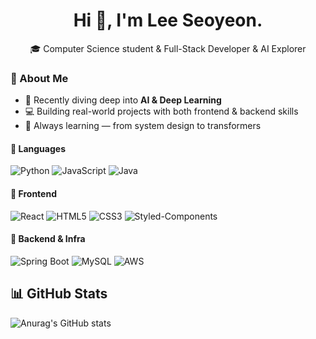 <h1 align="center">Hi 👋, I'm Lee Seoyeon. </h1>
<p align="center">🎓 Computer Science student & Full-Stack Developer & AI Explorer </p>

### 🚀 About Me

- 🧠 Recently diving deep into **AI & Deep Learning**
- 💻 Building real-world projects with both frontend & backend skills
- 🎯 Always learning — from system design to transformers


#### 📌 Languages  
![Python](https://img.shields.io/badge/Python-3776AB?style=flat&logo=python&logoColor=white)
![JavaScript](https://img.shields.io/badge/JavaScript-F7DF1E?style=flat&logo=javascript&logoColor=black)
![Java](https://img.shields.io/badge/Java-007396?style=flat&logo=java&logoColor=white)

#### 🎨 Frontend  
![React](https://img.shields.io/badge/React-61DAFB?style=flat&logo=react&logoColor=black)
![HTML5](https://img.shields.io/badge/HTML5-E34F26?style=flat&logo=html5&logoColor=white)
![CSS3](https://img.shields.io/badge/CSS3-1572B6?style=flat&logo=css3&logoColor=white)
![Styled-Components](https://img.shields.io/badge/Styled--Components-DB7093?style=flat&logo=styled-components&logoColor=white)

#### 🔧 Backend & Infra  
![Spring Boot](https://img.shields.io/badge/Spring%20Boot-6DB33F?style=flat&logo=spring-boot&logoColor=white)
![MySQL](https://img.shields.io/badge/MySQL-4479A1?style=flat&logo=mysql&logoColor=white)
![AWS](https://img.shields.io/badge/AWS-232F3E?style=flat&logo=amazon-aws&logoColor=white)

## 📊 GitHub Stats
![Anurag's GitHub stats](https://github-readme-stats.vercel.app/api?username=yourusername&show_icons=true&theme=tokyonight)
